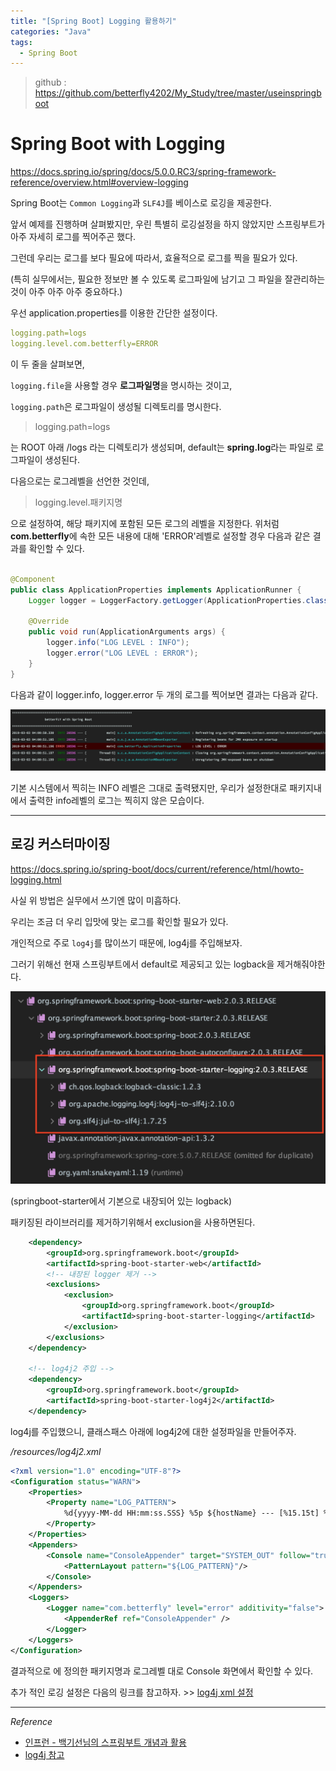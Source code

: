 ```yaml
---
title: "[Spring Boot] Logging 활용하기"
categories: "Java"
tags:
  - Spring Boot
---
```


> github : https://github.com/betterfly4202/My_Study/tree/master/useinspringboot

# Spring Boot with Logging

https://docs.spring.io/spring/docs/5.0.0.RC3/spring-framework-reference/overview.html#overview-logging

Spring Boot는 `Common Logging`과 `SLF4J`를 베이스로 로깅을 제공한다.

앞서 예제를 진행하며 살펴봤지만, 우린 특별히 로깅설정을 하지 않았지만 스프링부트가 아주 자세히 로그를 찍어주곤 했다.

그런데 우리는 로그를 보다 필요에 따라서, 효율적으로 로그를 찍을 필요가 있다.

(특히 실무에서는, 필요한 정보만 볼 수 있도록 로그파일에 남기고 그 파일을 잘관리하는 것이 아주 아주 아주 중요하다.)

우선 application.properties를 이용한 간단한 설정이다.

```yaml
logging.path=logs
logging.level.com.betterfly=ERROR
```

이 두 줄을 살펴보면,

`logging.file`을 사용할 경우 **로그파일명**을 명시하는 것이고, 

`logging.path`은 로그파일이 생성될 디렉토리를 명시한다.

>logging.path=logs

는 ROOT 아래 /logs 라는 디렉토리가 생성되며, default는 **spring.log**라는 파일로 로그파일이 생성된다.

다음으로는 로그레벨을 선언한 것인데,

>logging.level.패키지명

으로 설정하여, 해당 패키지에 포함된 모든 로그의 레벨을 지정한다. 위처럼 **com.betterfly**에 속한 모든 내용에 대해 'ERROR'레벨로 설정할 경우 다음과 같은 결과를 확인할 수 있다.

~~~java

@Component
public class ApplicationProperties implements ApplicationRunner {
    Logger logger = LoggerFactory.getLogger(ApplicationProperties.class);

    @Override
    public void run(ApplicationArguments args) {
        logger.info("LOG LEVEL : INFO");
        logger.error("LOG LEVEL : ERROR");
    }
}
~~~

다음과 같이 logger.info, logger.error 두 개의 로그를 찍어보면 결과는 다음과 같다.

![](/assets/images/study/dev/2019/springboot/11_loglevel.png)

기본 시스템에서 찍히는 INFO 레벨은 그대로 출력됐지만, 우리가 설정한대로 패키지내에서 출력한 info레벨의 로그는 찍히지 않은 모습이다.

---

## 로깅 커스터마이징

https://docs.spring.io/spring-boot/docs/current/reference/html/howto-logging.html

사실 위 방법은 실무에서 쓰기엔 많이 미흡하다.

우리는 조금 더 우리 입맛에 맞는 로그를 확인할 필요가 있다.

개인적으로 주로 `log4j`를 많이쓰기 때문에, log4j를 주입해보자.

그러기 위해선 현재 스프링부트에서 default로 제공되고 있는 logback을 제거해줘야한다.

![](/assets/images/study/dev/2019/springboot/11_default_logback.png)

(springboot-starter에서 기본으로 내장되어 있는 logback)

패키징된 라이브러리를 제거하기위해서 exclusion을 사용하면된다.

~~~xml
    <dependency>
        <groupId>org.springframework.boot</groupId>
        <artifactId>spring-boot-starter-web</artifactId>
        <!-- 내장된 logger 제거 -->
        <exclusions>
            <exclusion>
                <groupId>org.springframework.boot</groupId>
                <artifactId>spring-boot-starter-logging</artifactId>
            </exclusion>
        </exclusions>
    </dependency>

    <!-- log4j2 주입 -->
    <dependency>
        <groupId>org.springframework.boot</groupId>
        <artifactId>spring-boot-starter-log4j2</artifactId>
    </dependency>
~~~

log4j를 주입했으니, 클래스패스 아래에 log4j2에 대한 설정파일을 만들어주자.

*/resources/log4j2.xml*

```xml
<?xml version="1.0" encoding="UTF-8"?>
<Configuration status="WARN">
    <Properties>
        <Property name="LOG_PATTERN">
            %d{yyyy-MM-dd HH:mm:ss.SSS} %5p ${hostName} --- [%15.15t] %-40.40c{1.} : %m%n%ex
        </Property>
    </Properties>
    <Appenders>
        <Console name="ConsoleAppender" target="SYSTEM_OUT" follow="true">
            <PatternLayout pattern="${LOG_PATTERN}"/>
        </Console>
    </Appenders>
    <Loggers>
        <Logger name="com.betterfly" level="error" additivity="false">
            <AppenderRef ref="ConsoleAppender" />
        </Logger>
    </Loggers>
</Configuration>
```

결과적으로 <Logger> 에 정의한 패키지명과 로그레벨 대로 Console 화면에서 확인할 수 있다.

추가 적인 로깅 설정은 다음의 링크를 참고하자. >> [log4j xml 설정](https://devofhwb.tistory.com/20)

---

*Reference*
- [인프런 - 백기선님의 스프링부트 개념과 활용](https://www.inflearn.com/course/%EC%8A%A4%ED%94%84%EB%A7%81%EB%B6%80%ED%8A%B8/)
- [log4j 참고](https://logging.apache.org/log4j/2.x/runtime-dependencies.html)